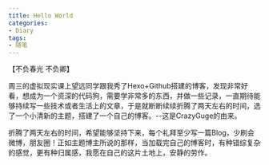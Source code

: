 ```yaml
---
title: Hello World
categories:
- Diary
tags:
- 随笔
---
```

【不负春光 不负卿】

<!-- more -->

周三的虚拟现实课上望远同学跟我秀了Hexo+Github搭建的博客，发现非常好看，想成为一个资深的代码狗，需要学非常多的东西，并做一些记录，一直期待能够持续写一些技术或者生活上的文章，于是就断断续续折腾了两天左右的时间，选了一个小清新的主题，搭建了一个自己的博客。--这是CrazyGuge的由来。

折腾了两天左右的时间，希望能够坚持下来，每个礼拜至少写一篇Blog，少刷会微博，朋友圈！正如主题博主所说的那样，当加载完自己的博客时，有种错综复杂的感觉，更有种归属感，我愿在自己的这片土地上，安静的劳作。